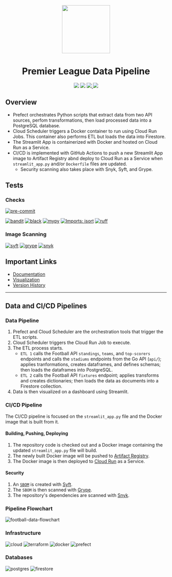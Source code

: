 <p align="center">
<img height="150" width="150" src="https://cdn.simpleicons.org/premierleague/gray"/>
</p>

<h1 align="center">Premier League Data Pipeline</h1>

<p align="center">
    <img src="https://img.shields.io/github/actions/workflow/status/digitalghost-dev/premier-league/ci_streamlit.yaml?style=flat-square&logo=github&label=CI%2FCD"/>
    <img src="https://img.shields.io/badge/Streamlit_App_Version-2.8.0-FF4B4B?style=flat-square&logo=streamlit"/>
    <a href="https://hub.docker.com/repository/docker/digitalghostdev/premier-league/general"> 
        <img src="https://img.shields.io/docker/image-size/digitalghostdev/premier-league/3.1.0?style=flat-square&logo=docker&label=Image%20Size&color=0DB7ED"/>
    </a>
    <img src="https://img.shields.io/github/repo-size/digitalghost-dev/premier-league?style=flat-square&label=Repo%20Size&color=DEA584">
</p>


## Overview
* Prefect orchestrates Python scripts that extract data from two API sources, perfom transformations, then load processed data into a PostgreSQL database.
* Cloud Scheduler triggers a Docker container to run using Cloud Run Jobs. This container also performs ETL but loads the data into Firestore.
* The Streamlit App is containerized with Docker and hosted on Cloud Run as a Service.
* CI/CD is implemented with GitHub Actions to push a new Streamlit App image to Artifact Registry abnd deploy to Cloud Run as a Service when `streamlit_app.py` and/or `Dockerfile` files are updated.
    * Security scanning also takes place with Snyk, Syft, and Grype.

## Tests

### Checks
[![pre-commit](https://img.shields.io/badge/validation-pre--commit-FAB040?style=flat-square&logo=pre-commit)](https://pre-commit.com)

[![bandit](https://img.shields.io/badge/security-bandit-yellow?style=flat-square)](https://github.com/PyCQA/bandit)
[![black](https://img.shields.io/badge/style-black-black?style=flat-square)](https://github.com/psf/Black)
[![mypy](https://img.shields.io/badge/type_checking%20-mypy-0096c7?style=flat-square)](https://github.com/python/mypy)
[![Imports: isort](https://img.shields.io/badge/sorting-isort-ef8336?style=flat-square)](https://pycqa.github.io/isort/)
[![ruff](https://img.shields.io/badge/linter-ruff-FCC21B?style=flat-square&)](https://github.com/astral-sh/Ruff)

### Image Scanning
[![syft](https://img.shields.io/badge/SBOM-Syft-D939AB?style=flat-square)](https://github.com/anchore/syft)
[![grype](https://img.shields.io/badge/Image_Scanning-Grype-4A8CFF?style=flat-square)](https://github.com/anchore/grype)
[![snyk](https://img.shields.io/badge/Dependency_Security-Snyk-E5E4E2?style=flat-square)](https://snyk.io)


## Important Links

* [Documentation](https://docs.digitalghost.dev/)
* [Visualization](https://streamlit.digitalghost.dev/)
* [Version History](https://github.com/digitalghost-dev/premier-league/blob/main/CHANGELOG.md)

---

## Data and CI/CD Pipelines
### Data Pipeline
1. Prefect and Cloud Scheduler are the orchestration tools that trigger the ETL scripts.
2. Cloud Scheduler triggers the Cloud Run Job to execute.
3. The ETL process starts.
    * `ETL 1` calls the Football API `standings`, `teams`, and `top-scorers` endpoints and calls the `stadiums` endpoints from the Go API (`api/`); applies tranformations, creates dataframes, and defines schemas; then loads the dataframes into PostgreSQL. 
    * `ETL 2` calls the Football API `fixtures` endpoint; applies transforms and creates dictionaries; then loads the data as documents into a Firestore collection.
4. Data is then visualized on a dashboard using Streamlit.

### CI/CD Pipeline
The CI/CD pipeline is focused on the `streamlit_app.py` file and the Docker image that is built from it.

#### Building, Pushing, Deploying
1. The repository code is checked out and a Docker image containing the updated `streamlit_app.py` file will build.
2. The newly built Docker image will be pushed to [Artifact Registry](https://cloud.google.com/artifact-registry).
3. The Docker image is then deployed to [Cloud Run](https://cloud.google.com/run/docs/overview/what-is-cloud-run) as a Service.

#### Security
1. An [`SBOM`](https://www.linuxfoundation.org/blog/blog/what-is-an-sbom) is created with [Syft](https://github.com/anchore/syft).
2. The `SBOM` is then scanned with [Grype](https://github.com/anchore/grype).
3. The repository's dependencies are scanned with [Snyk](https://github.com/snyk/actions/tree/master/python-3.10).

### Pipeline Flowchart
![football-data-flowchart](https://storage.googleapis.com/pipeline-flowcharts/football-data-pipeline-flowchart.png)

### Infrastructure
![cloud](https://img.shields.io/badge/Cloud-GCP-4285F4?style=flat-square&logo=google-cloud)
![terraform](https://img.shields.io/badge/IaC-Terraform-5C4EE5?style=flat-square&logo=terraform)
![docker](https://img.shields.io/badge/Containers-Docker-2496ED?style=flat-square&logo=docker)
![prefect](https://img.shields.io/badge/Orchestration-Prefect-024DFD?style=flat-square&logo=prefect)

### Databases
![postgres](https://img.shields.io/badge/RDMS-PostgreSQL-336791?style=flat-square&labelColor=white&logo=postgresql)
![firestore](https://img.shields.io/badge/NoSQL-Firestore-FFA611?style=flat-square&logo=firebase)